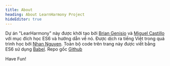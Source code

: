```yaml
---
title: About
heading: About LearnHarmony Project
hideEditor: true
---
```


Dự án "LearHarmony" này được khởi tạo bởi [Brian Genisio](http://briangenisio.com) và [Miguel Castillo](https://github.com/MiguelCastillo) với mục đích học ES6 và hướng dẫn về nó. Được dịch ra tiếng Việt trong quá trình học bởi [Nhan Nguyen](https://www.businesscard.vn). Toàn bộ code trên trang này được viết bằng ES6 sử dụng [Babel](http://babeljs.io). Repo gốc [Github](http://www.github.com/BrianGenisio/LearnHarmony)

Have Fun!